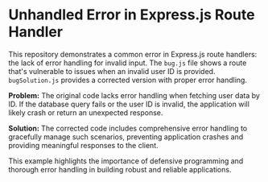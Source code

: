 # Unhandled Error in Express.js Route Handler

This repository demonstrates a common error in Express.js route handlers: the lack of error handling for invalid input.  The `bug.js` file shows a route that's vulnerable to issues when an invalid user ID is provided.  `bugSolution.js` provides a corrected version with proper error handling.

**Problem:** The original code lacks error handling when fetching user data by ID.  If the database query fails or the user ID is invalid, the application will likely crash or return an unexpected response.

**Solution:** The corrected code includes comprehensive error handling to gracefully manage such scenarios, preventing application crashes and providing meaningful responses to the client.

This example highlights the importance of defensive programming and thorough error handling in building robust and reliable applications.